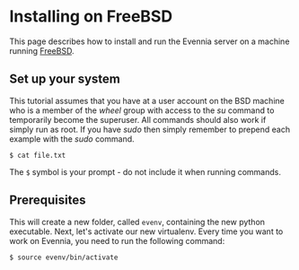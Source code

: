 # Installing on FreeBSD

This page describes how to install and run the Evennia server on a machine running [FreeBSD](https://www.freebsd.org/).

## Set up your system

This tutorial assumes that you have at a user account on the BSD machine who is a member of the _wheel_ group with 
access to the _su_ command to temporarily become the superuser. All commands should also work if simply run as root.
If you have _sudo_ then simply remember to prepend each example with the _sudo_ command.

```
$ cat file.txt
```
The `$` symbol is your prompt - do not include it when running commands.

## Prerequisites



This will create a new folder, called `evenv`, containing the new python executable.
Next, let's activate our new virtualenv. Every time you want to work on Evennia, you need to run the
following command:

```
$ source evenv/bin/activate
```

